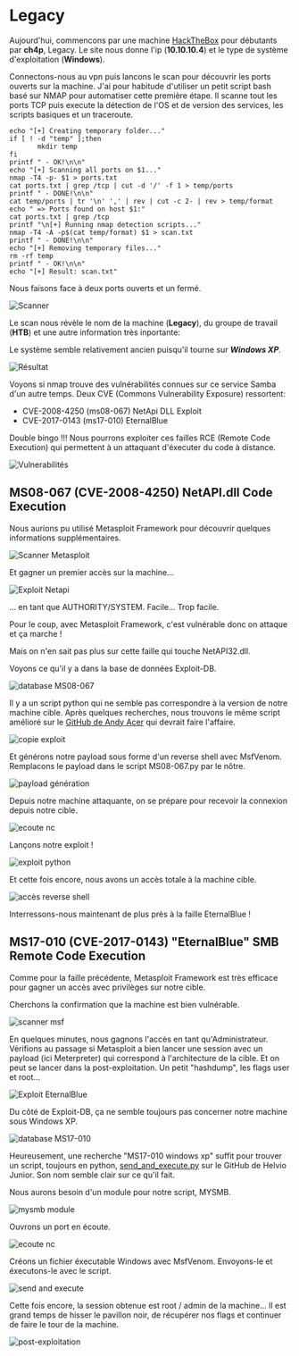 # Legacy

Aujourd'hui, commencons par une machine [HackTheBox](https://www.hackthebox.eu "Le site de Hack The Box") pour débutants par **ch4p**, Legacy.
Le site nous donne l'ip (**10.10.10.4**) et le type de système d'exploitation (**Windows**).

Connectons-nous au vpn puis lancons le scan pour découvrir les ports ouverts sur la machine.
J'ai pour habitude d'utiliser un petit script bash basé sur NMAP pour automatiser cette première étape.
Il scanne tout les ports TCP puis execute la détection de l'OS et de version des services, les scripts basiques et un traceroute.


	echo "[+] Creating temporary folder..."
	if [ ! -d "temp" ];then
 	       mkdir temp
	fi
	printf " - OK!\n\n"
	echo "[+] Scanning all ports on $1..."
	nmap -T4 -p- $1 > ports.txt
	cat ports.txt | grep /tcp | cut -d '/' -f 1 > temp/ports
	printf " - DONE!\n\n"
	cat temp/ports | tr '\n' ',' | rev | cut -c 2- | rev > temp/format
	echo " => Ports found on host $1:"                                                                                
	cat ports.txt | grep /tcp                                                                                         
	printf "\n[+] Running nmap detection scripts..."                                                                  
	nmap -T4 -A -p$(cat temp/format) $1 > scan.txt                                                            
	printf " - DONE!\n\n"                                                                                             
	echo "[+] Removing temporary files..."                                                                            
	rm -rf temp                                                                                                       
	printf " - OK!\n\n"                                                                                               
	echo "[+] Result: scan.txt"

Nous faisons face à deux ports ouverts et un fermé.

![Scanner](scan.png)

Le scan nous révèle le nom de la machine (**Legacy**), du groupe de travail (**HTB**) et une autre information très inportante:

Le système semble relativement ancien puisqu'il tourne sur **___Windows XP___**.

![Résultat](result.png)

Voyons si nmap trouve des vulnérabilités connues sur ce service Samba d'un autre temps. Deux CVE (Commons Vulnerability Exposure) ressortent: 
- CVE-2008-4250 (ms08-067) NetApi DLL Exploit
- CVE-2017-0143 (ms17-010) EternalBlue

Double bingo !!! Nous pourrons exploiter ces failles RCE (Remote Code Execution) qui permettent à un attaquant d'éxecuter du code à distance.

![Vulnerabilités](vulns.png)

## MS08-067 (CVE-2008-4250) NetAPI.dll Code Execution


Nous aurions pu utilisé Metasploit Framework pour découvrir quelques informations supplémentaires.

![Scanner Metasploit](ms08-067/msf-scan.png)

Et gagner un premier accès sur la machine...

![Exploit Netapi](ms08-067/expl-netapi.png)

... en tant que AUTHORITY/SYSTEM. Facile... Trop facile.

Pour le coup, avec Metasploit Framework, c'est vulnérable donc on attaque et ça marche !

Mais on n'en sait pas plus sur cette faille qui touche NetAPI32.dll.

Voyons ce qu'il y a dans la base de données Exploit-DB.

![database MS08-067](ms08-067/expldb-netapi.png)

Il y a un script python qui ne semble pas correspondre à la version de notre machine cible.
Après quelques recherches, nous trouvons le même script amélioré sur le [GitHub de Andy Acer](https://github.com/andyacer/ms08_067/blob/master/ms08_067_2018.py) qui devrait faire l'affaire.

![copie exploit](ms08-067/expl-copie.png)

Et générons notre payload sous forme d'un reverse shell avec MsfVenom. Remplacons le payload dans le script MS08-067.py par le nôtre. 

![payload génération](ms08-067/payload-gen.png)

Depuis notre machine attaquante, on se prépare pour recevoir la connexion depuis notre cible.

![ecoute nc](ms08-067/ecoute-nc.png)

Lançons notre exploit !

![exploit python](ms08-067/expl-run.png)

Et cette fois encore, nous avons un accès totale à la machine cible.

![accès reverse shell](ms08-067/acces.png)

Interressons-nous maintenant de plus près à la faille EternalBlue !

## MS17-010 (CVE-2017-0143) "EternalBlue" SMB Remote Code Execution

Comme pour la faille précédente, Metasploit Framework est très efficace pour gagner un accès avec privilèges sur notre cible.

Cherchons la confirmation que la machine est bien vulnérable.

![scanner msf](ms17-010/msf-scan.png)

En quelques minutes, nous gagnons l'accès en tant qu'Administrateur.
Vérifions au passage si Metasploit a bien lancer une session avec un payload (ici Meterpreter) qui correspond à l'architecture de la cible.
Et on peut se lancer dans la post-exploitation. Un petit "hashdump", les flags user et root...

![Exploit EternalBlue](ms17-010/expl-blue.png)

Du côté de Exploit-DB, ça ne semble toujours pas concerner notre machine sous Windows XP.

![database MS17-010](ms17-010/expldb-blue.png)

Heureusement, une recherche "MS17-010 windows xp" suffit pour trouver un script, toujours en python, [send_and_execute.py](https://github.com/helviojunior/MS17-010/blob/master/send_and_execute.py) sur le GitHub de Helvio Junior.
Son nom semble clair sur ce qu'il fait.

Nous aurons besoin d'un module pour notre script, MYSMB.

![mysmb module](ms17-010/dl-mysmb.png)

Ouvrons un port en écoute.

![ecoute nc](ms17-010/ecoute-nc.png)

Créons un fichier éxecutable Windows avec MsfVenom. Envoyons-le et éxecutons-le avec le script.

![send and execute](ms17-010/expl-run.png)

Cette fois encore, la session obtenue est root / admin de la machine...
Il est grand temps de hisser le pavillon noir, de récupérer nos flags et continuer de faire le tour de la machine.


![post-exploitation](ms17-010/post-expl.png)





